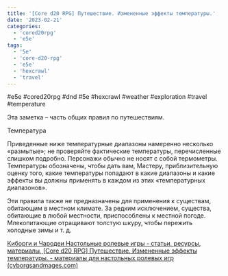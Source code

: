 ```yaml
---
title: '[Core d20 RPG] Путешествие. Измененные эффекты температуры.'
date: '2023-02-21'
categories:
  - 'cored20rpg'
  - 'e5e'
tags:
  - '5e'
  - 'core-d20-rpg'
  - 'e5e'
  - 'hexcrawl'
  - 'travel'
---
```


#e5e #cored20rpg #dnd #5e #hexcrawl #weather #exploration #travel #temperature

Эта заметка – часть общих правил по путешествиям.

Температура

Приведенные ниже температурные диапазоны намеренно несколько «размытые»; не проверяйте фактические температуры, перечисленные слишком подробно. Персонажи обычно не носят с собой термометры. Температуры обозначены, чтобы дать вам, Мастеру, приблизительную оценку того, какие температуры попадают в какие диапазоны и какие эффекты вы должны применять в каждом из этих «температурных диапазонов».

Эти правила также не предназначены для применения к существам, обитающим в местном климате. За редким исключением, существа, обитающие в любой местности, приспособлены к местной погоде. Млекопитающие отращивают толстую шкуру, чтобы пережить холодные зимы и т. д.

[Киборги и Чародеи Настольные ролевые игры - статьи, ресурсы, материалы, \[Core d20 RPG\] Путешествие. Измененные эффекты температуры. - материалы для настольных ролевых игр (cyborgsandmages.com)](https://cyborgsandmages.com/2023/02/core-d20-rpg-puteshestvie-izmenennye-effekty-temperatury/)
